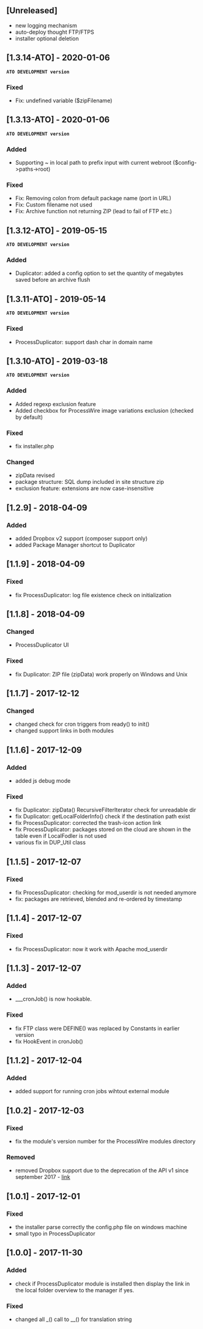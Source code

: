 ## [Unreleased]
- new logging mechanism
- auto-deploy thought FTP/FTPS
- installer optional deletion

## [1.3.14-ATO] - 2020-01-06
**`ATO DEVELOPMENT version`**
### Fixed
- Fix: undefined variable ($zipFilename)

## [1.3.13-ATO] - 2020-01-06
**`ATO DEVELOPMENT version`**
### Added
- Supporting ~ in local path to prefix input with current webroot ($config->paths->root)

### Fixed
- Fix: Removing colon from default package name (port in URL)
- Fix: Custom filename not used
- Fix: Archive function not returning ZIP (lead to fail of FTP etc.)

## [1.3.12-ATO] - 2019-05-15 
**`ATO DEVELOPMENT version`**
### Added
- Duplicator: added a config option to set the quantity of megabytes saved before an archive flush

## [1.3.11-ATO] - 2019-05-14 
**`ATO DEVELOPMENT version`**
### Fixed
- ProcessDuplicator: support dash char in domain name

## [1.3.10-ATO] - 2019-03-18 
**`ATO DEVELOPMENT version`**
### Added
- Added regexp exclusion feature
- Added checkbox for ProcessWire image variations exclusion (checked by default)

### Fixed
- fix installer.php  

### Changed
- zipData revised
- package structure: SQL dump included in site structure zip
- exclusion feature: extensions are now case-insensitive

## [1.2.9] - 2018-04-09
### Added
- added Dropbox v2 support (composer support only)
- added Package Manager shortcut to Duplicator

## [1.1.9] - 2018-04-09
### Fixed
- fix ProcessDuplicator: log file existence check on initialization

## [1.1.8] - 2018-04-09
### Changed
- ProcessDuplicator UI

### Fixed
- fix Duplicator: ZIP file (zipData) work properly on Windows and Unix

## [1.1.7] - 2017-12-12
### Changed
- changed check for cron triggers from ready() to init()
- changed support links in both modules

## [1.1.6] - 2017-12-09
### Added
- added js debug mode

### Fixed
- fix Duplicator: zipData() RecursiveFilterIterator check for unreadable dir
- fix Duplicator: getLocalFolderInfo() check if the destination path exist
- fix ProcessDuplicator: corrected the trash-icon action link
- fix ProcessDuplicator: packages stored on the cloud are shown in the table even if LocalFodler is not used
- various fix in DUP_Util class


## [1.1.5] - 2017-12-07
### Fixed
- fix ProcessDuplicator: checking for mod_userdir is not needed anymore
- fix: packages are retrieved, blended and re-ordered by timestamp

## [1.1.4] - 2017-12-07
### Fixed
- fix ProcessDuplicator: now it work with Apache mod_userdir

## [1.1.3] - 2017-12-07
### Added
- ___cronJob() is now hookable.
### Fixed
- fix FTP class were DEFINE() was replaced by Constants in earlier version
- fix HookEvent in cronJob()


## [1.1.2] - 2017-12-04
### Added
- added support for running cron jobs wihtout external module

## [1.0.2] - 2017-12-03
### Fixed
- fix the module's version number for the ProcessWire modules directory
### Removed
- removed Dropbox support due to the deprecation of the API v1 since september 2017 - [link](https://blogs.dropbox.com/developers/2017/06/updated-api-v1-deprecation-timeline/)

## [1.0.1] - 2017-12-01
### Fixed
- the installer parse correctly the config.php file on windows machine
- small typo in ProcessDuplicator


## [1.0.0] - 2017-11-30
### Added
- check if ProcessDuplicator module is installed then display the link in the local folder overview to the manager if yes.

### Fixed
- changed all _() call to __() for translation string



